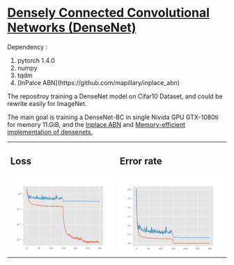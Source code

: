 # [Densely Connected Convolutional Networks (DenseNet)](https://arxiv.org/abs/1608.06993)
Dependency : 
<ol>
    <li>pytorch 1.4.0</li>
    <li>numpy</li>
    <li>tqdm</li>
    <li>[InPalce ABN](https://github.com/mapillary/inplace_abn)</li>
</ol>
The repositroy training a DenseNet model on Cifar10 Dataset, and could be rewrite easily for ImageNet.

The main goal is training a DenseNet-BC in single Nivida GPU GTX-1080ti for memory 11.GiB, and the [Inplace ABN](https://arxiv.org/abs/1712.02616) and [Memory-efficient implementation of densenets.](https://arxiv.org/abs/1707.06990)
<table>
  <tr>
      <td><h2>Loss</h2></td>
      <td><h2>Error rate</h2></td>
  </tr>
  <tr>
      <td><img src="result/loss.png" alt="loss" width="400"/></td>
      <td><img src="result/error_rate.png" alt="error" width="400"/></td>
    </tr>
</table>